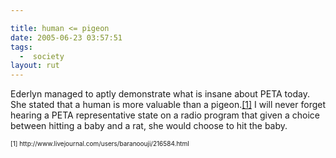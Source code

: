 ```yaml
---

title: human <= pigeon
date: 2005-06-23 03:57:51
tags:
  -  society
layout: rut
---
```


<p>Ederlyn managed to aptly demonstrate what is insane about PETA today.  She stated that a human is more valuable than a pigeon.<a href ="http://www.livejournal.com/users/baranoouji/216584.html">[1]</a>  I will never forget hearing a PETA representative state on a radio program that given a choice between hitting a baby and a rat, she would choose to hit the baby.</p><font size="-2">[1] http://www.livejournal.com/users/baranoouji/216584.html </font>

